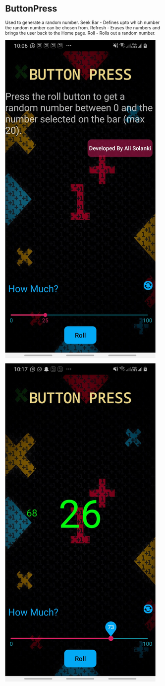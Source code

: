 # ButtonPress
Used to generate a random number.
Seek Bar - Defines upto which number the random number can be chosen from.
Refresh - Erases the numbers and brings the user back to the Home page.
Roll - Rolls out a random number.


![Screenshot](https://github.com/alisolanki/ButtonPress/blob/master/Screenshot_20191129-220647_Button%20Press.jpg)

![Screenshot](https://github.com/alisolanki/ButtonPress/blob/master/Screenshot_20191129-221713_Button%20Press%20(1).jpg)
